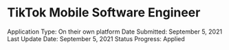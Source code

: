 # TikTok Mobile Software Engineer

Application Type: On their own platform
Date Submitted: September 5, 2021
Last Update Date: September 5, 2021
Status Progress: Applied